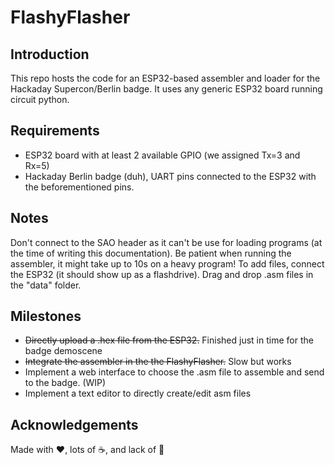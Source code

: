 # FlashyFlasher

## Introduction

This repo hosts the code for an ESP32-based assembler and loader for the Hackaday Supercon/Berlin badge. 
It uses any generic ESP32 board running circuit python. 

## Requirements 
 - ESP32 board with at least 2 available GPIO (we assigned Tx=3 and Rx=5)
 - Hackaday Berlin badge (duh), UART pins connected to the ESP32 with the beforementioned pins.
 
## Notes
Don't connect to the SAO header as it can't be use for loading programs (at the time of writing this documentation).
Be patient when running the assembler, it might take up to 10s on a heavy program!
To add files, connect the ESP32 (it should show up as a flashdrive). Drag and drop .asm files in the "data" folder.

## Milestones
 - ~~Directly upload a .hex file from the ESP32.~~ Finished just in time for the badge demoscene
 - ~~Integrate the assembler in the the FlashyFlasher.~~ Slow but works
 - Implement a web interface to choose the .asm file to assemble and send to the badge. (WIP)
 - Implement a text editor to directly create/edit asm files

## Acknowledgements

Made with ❤️, lots of ☕️, and lack of 🛌
